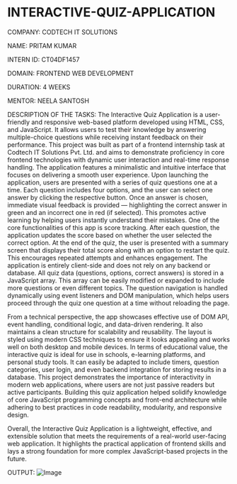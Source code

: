 # INTERACTIVE-QUIZ-APPLICATION

COMPANY: CODTECH IT SOLUTIONS

NAME: PRITAM KUMAR

INTERN ID: CT04DF1457

DOMAIN: FRONTEND WEB DEVELOPMENT

DURATION: 4 WEEKS

MENTOR: NEELA SANTOSH

DESCRIPTION OF THE TASKS:
The Interactive Quiz Application is a user-friendly and responsive web-based platform developed using HTML, CSS, and JavaScript. It allows users to test their knowledge by answering multiple-choice questions while receiving instant feedback on their performance. This project was built as part of a frontend internship task at Codtech IT Solutions Pvt. Ltd. and aims to demonstrate proficiency in core frontend technologies with dynamic user interaction and real-time response handling.
The application features a minimalistic and intuitive interface that focuses on delivering a smooth user experience. Upon launching the application, users are presented with a series of quiz questions one at a time. Each question includes four options, and the user can select one answer by clicking the respective button. Once an answer is chosen, immediate visual feedback is provided — highlighting the correct answer in green and an incorrect one in red (if selected). This promotes active learning by helping users instantly understand their mistakes.
One of the core functionalities of this app is score tracking. After each question, the application updates the score based on whether the user selected the correct option. At the end of the quiz, the user is presented with a summary screen that displays their total score along with an option to restart the quiz. This encourages repeated attempts and enhances engagement.
The application is entirely client-side and does not rely on any backend or database. All quiz data (questions, options, correct answers) is stored in a JavaScript array. This array can be easily modified or expanded to include more questions or even different topics. The question navigation is handled dynamically using event listeners and DOM manipulation, which helps users proceed through the quiz one question at a time without reloading the page.

From a technical perspective, the app showcases effective use of DOM API, event handling, conditional logic, and data-driven rendering. It also maintains a clean structure for scalability and reusability. The layout is styled using modern CSS techniques to ensure it looks appealing and works well on both desktop and mobile devices.
In terms of educational value, the interactive quiz is ideal for use in schools, e-learning platforms, and personal study tools. It can easily be adapted to include timers, question categories, user login, and even backend integration for storing results in a database.
This project demonstrates the importance of interactivity in modern web applications, where users are not just passive readers but active participants. Building this quiz application helped solidify knowledge of core JavaScript programming concepts and front-end architecture while adhering to best practices in code readability, modularity, and responsive design.

Overall, the Interactive Quiz Application is a lightweight, effective, and extensible solution that meets the requirements of a real-world user-facing web application. It highlights the practical application of frontend skills and lays a strong foundation for more complex JavaScript-based projects in the future.

OUTPUT:
![Image](https://github.com/user-attachments/assets/6ef7798b-a7e6-4b17-a521-f82da1db364d)

